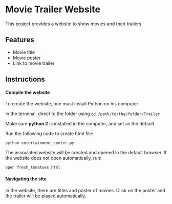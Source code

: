 # Movie Trailer Website

This project provides a website to show movies and their trailers

## Features

* Movie title
* Movie poster
* Link to movie trailer

## Instructions

#### Compile the website
To create the website, one must install Python on his computer

In the terminal, direct to the folder using 
`cd /path/to/the/folder/Trailer`

Make sure **python 2** is installed in the computer, and set as the default

Run the following code to create html file:

`python entertainment_center.py`

The associated website will be created and opened in the default browser.
If the website does not open automatically, run:

`open fresh_tomatoes.html `



#### Navigating the site
In the website, there are titles and poster of movies. Click on the poster and the trailer will be played automatically. 

